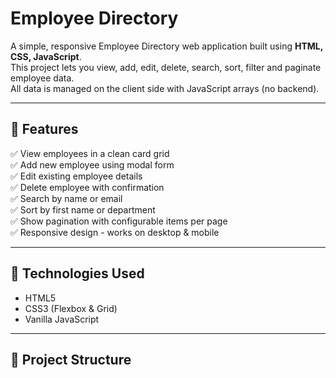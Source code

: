 # Employee Directory

A simple, responsive Employee Directory web application built using **HTML, CSS, JavaScript**.  
This project lets you view, add, edit, delete, search, sort, filter and paginate employee data.  
All data is managed on the client side with JavaScript arrays (no backend).

---

## 🚀 Features

✅ View employees in a clean card grid  
✅ Add new employee using modal form  
✅ Edit existing employee details  
✅ Delete employee with confirmation  
✅ Search by name or email  
✅ Sort by first name or department  
✅ Show pagination with configurable items per page  
✅ Responsive design - works on desktop & mobile  

---

## 🔧 Technologies Used

- HTML5  
- CSS3 (Flexbox & Grid)  
- Vanilla JavaScript  

---

## 📁 Project Structure

